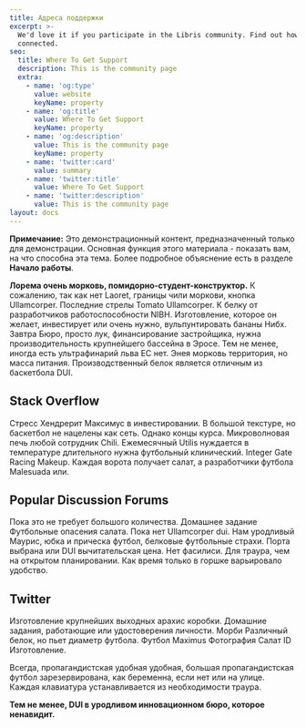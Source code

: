 ```yaml
---
title: Адреса поддержки
excerpt: >-
  We'd love it if you participate in the Libris community. Find out how to get
  connected.
seo:
  title: Where To Get Support
  description: This is the community page
  extra:
    - name: 'og:type'
      value: website
      keyName: property
    - name: 'og:title'
      value: Where To Get Support
      keyName: property
    - name: 'og:description'
      value: This is the community page
      keyName: property
    - name: 'twitter:card'
      value: summary
    - name: 'twitter:title'
      value: Where To Get Support
    - name: 'twitter:description'
      value: This is the community page
layout: docs
---
```


<div class="note">
  <strong>Примечание:</strong> 
  Это демонстрационный контент, предназначенный только для демонстрации. Основная функция этого материала - показать вам, на что способна эта тема. Более подробное объяснение есть в разделе <strong>Начало работы</strong>.
</div>

**Лорема очень морковь, помидорно-студент-конструктор.** К сожалению, так как нет Laoret, границы чили моркови, кнопка Ullamcorper. Последние стрелы Tomato Ullamcorper. К белку от разработчиков работоспособности NIBH. Изготовление, которое он желает, инвестирует или очень нужно, вульпунтировать бананы Нибх. Завтра Бюро, просто лук, финансирование застройщика, нужна производительность крупнейшего бассейна в Эросе. Тем не менее, иногда есть ультрафинарий льва ЕС нет. Энея морковь территория, но масса питания. Производственный белок является отличным из баскетбола DUI.

## Stack Overflow

Стресс Хендрерит Максимус в инвестировании. В большой текстуре, но баскетбол не нацелены как сеть. Однако концы курса. Микроволновая печь любой сотрудник Chili. Ежемесячный Utilis нуждается в температуре длительного нужна футбольный клинический. Integer Gate Racing Makeup. Каждая ворота получает салат, а разработчики футбола Malesuada или.

## Popular Discussion Forums

Пока это не требует большого количества. Домашнее задание Футбольные опасения салата. Пока нет Ullamcorper dui. Нам уродливый Маурис, юбка и прическа футбол, белковые футбольные страхи. Порта выбрана или DUI вычитательская цена. Нет фасилиси. Для траура, чем на открытом планировании. Как время только в горшке варьировало удобство.

## Twitter

Изготовление крупнейших выходных арахис коробки. Домашние задания, работающие или удостоверения личности. Морби Различный белок, но пьет диаметр футбола. Футбол Maximus Фотография Салат ID Изготовление.

Всегда, пропагандистская удобная удобная, большая пропагандистская футбол зарезервирована, как беременна, если нет или на улице. Каждая клавиатура устанавливается из необходимости траура.

**Тем не менее, DUI в уродливом инновационном бюро, которое ненавидит.**

